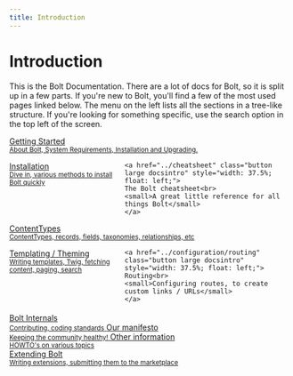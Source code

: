 ```yaml
---
title: Introduction
---
```

Introduction
============

This is the Bolt Documentation. There are a lot of docs for Bolt, so it is
split up in a few parts. If you're new to Bolt, you'll find a few of the most
used pages linked below. The menu on the left lists all the sections in a
tree-like structure. If you're looking for something specific, use the search
option in the top left of the screen.

<a href="about" class="button large expand docsintro">
Getting Started<br>
<small>About Bolt, System Requirements, Installation and Upgrading.</small>
</a>


<div class="docsintro" style="margin-bottom: 0; min-height: 91px;">
    <a href="../installation" class="button large docsintro" style="width: 37.5%; float: left; margin-right: 18px;">
    Installation<br>
    <small>Dive in, various methods to install Bolt quickly</small>
    </a>

    <a href="../cheatsheet" class="button large docsintro" style="width: 37.5%; float: left;">
    The Bolt cheatsheet<br>
    <small>A great little reference for all things Bolt</small>
    </a>
</div>

<a href="../contenttypes" class="button large expand docsintro">
ContentTypes<br>
<small>ContentTypes, records, fields, taxonomies, relationships, etc</small>
</a>

<div class="docsintro" style="margin-bottom: 18px; min-height: 91px;">
    <a href="../templating/template-selection" class="button large docsintro"
    style="width: 37.5%; float: left; margin-right: 18px;">
    Templating / Theming<br>
    <small>Writing templates, Twig, fetching content, paging, search</small>
    </a>

    <a href="../configuration/routing" class="button large docsintro"
    style="width: 37.5%; float: left;">
    Routing<br>
    <small>Configuring routes, to create custom links / URLs</small>
    </a>
</div>

<div class="docsintro">
    <!-- <a href="#" onclick="alert('Coming soon!');" class="button medium docsintro">
    Templating tutorial (soon!)<br>
    <small>Building a theme, step by step</small>
    </a> -->
    <a href="../internals" class="button medium docsintro">
    Bolt Internals<br>
    <small>Contributing, coding standards</small>
    </a>
    <a href="../other/manifesto" class="button medium docsintro">
    Our manifesto<br>
    <small>Keeping the community healthy!</small>
    </a>
    <a href="../howto" class="button medium docsintro">
    Other information<br>
    <small>HOWTO's on various topics</small>
    </a>
</div>

<a href="../extensions/introduction" class="button large expand docsintro">
Extending Bolt<br>
<small>Writing extensions, submitting them to the marketplace</small>
</a>
